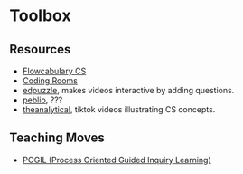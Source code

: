 # Toolbox

## Resources
+ [Flowcabulary CS](https://www.flocabulary.com/topics/technology-and-engineering/)
+ [Coding Rooms](https://www.codingrooms.com/)
+ [edpuzzle](https://edpuzzle.com/), makes videos interactive by adding questions.
+ [peblio](), ???
+ [theanalytical](https://www.tiktok.com/@theannalytical/video/6926908174524108038?_t=8TylbbhFGu3&amp;_r=1), tiktok videos illustrating CS concepts.

## Teaching Moves
+ [POGIL (Process Oriented Guided Inquiry Learning)](https://pogil.org/)

